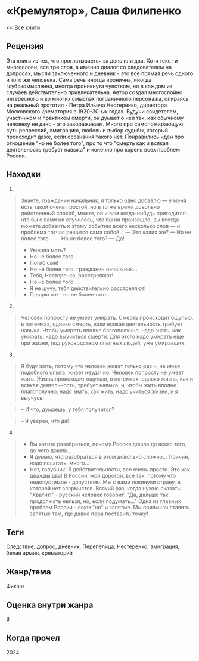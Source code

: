 # «Кремулятор», Саша Филипенко

[\<\< Все книги](../README.md)

## Рецензия

Эта книга из тех, что проглатывается за день или два. Хотя текст и многослоен, все три слоя, а именно диалог со следователем на допросах, мысли заключенного и дневник - это все прямая речь одного и того же человека. Сама речь иногда иронична, иногда глубокомысленна, иногда проникнута чувством, но в каждом из случаев действительно привлекательна. Автор создал многослойно интересного и во многих смыслах пограничного персонажа, опираясь на реальный прототип - Петра Ильича Нестеренко, директора Московского крематория в 1920-30-ых годах. Будучи свидетелем, участником и практиком смерти, он думает о ней так, как обычному человеку не дано - это завораживает. Много про самопожирающую суть репрессий, эмиграцию, любовь и выбор судьбы, который происходит даже, если осознания такого нет. Понравились идеи про отношение "но не более того", про то что "смерть как и всякая деятельность требует навыка" и конечно про корень всех проблем России.

## Находки

1. 

> Знаете, гражданин начальник, я  только одно добавлю — у меня есть такой очень простой, но в то же время довольно действенный способ, может, он и  вам когда-нибудь пригодится: что бы с вами ни случилось, что бы ни произошло, вы всегда можете добавить к этому событию всего несколько слов — и проблема тотчас решится сама собой…
> — Это каких же?
> — Но не более того…
> — Но не более того?
> — Да!
> - Умерла мать?
> - Но не более того ...
> - Погиб сын!
> - Но не более того, гражданин начальник...
> - Тебя, Нестеренко, расстреляют!
> - Но не более того ...
> - Я не шучу, тебя действительно расстреляют!
> - Говорю же - но не более того...

2. 

> Человек попросту не умеет умирать. Смерть происходит ощупью, в потемках, однако смерть, каки всякая деятельность требует навыка. Чтобы умереть вполне благополучно, надо знать, как умирать, надо выучиться смерти. Для этого надо умирать еще при жизни, под руководством опытных людей, уже умиравших.

3.

> Я буду жить, потому что человек живет только раз и, не имея подобного опыта, живет неудачно. Человек попросту не умеет жить. Жизнь происходит ощупью, в потемках, однако жизнь, как и всякая деятельность, требует навыка, и, чтобы жить вполне благополучно, надо знать, как жить, надо учиться жизни, и я выучусь!

> – И что, думаешь, у тебя получится?

> – Я уверен, что да!

4.  

> - Вы хотите разобраться, почему Россия дошла до всего того, до чего дошла...
> - Я думаю, что разобраться в этом довольно сложно... Причин, надо полагать, много...
> - Нет, голубчик! В действительности, все очень просто. Это как дважды два! В России, мой дорогой, все так, потому что недопустимое - допустимо. Мы с вами покинули страну, в которой нет алармистов. Всякий раз, когда нужно сказать: "Хватит!" - русский человек говорит: "Да, дальше так продолжать нельзя, но, если подумать..." Одна из главных проблем России - союз "но" и запятые. Мы привыкли ставить запятые там, где давно пора поставить точку!


## Теги

Следствие, допрос, дневник, Перепелица, Нестеренко, эмиграция, белая армия, крематорий

## Жанр/тема

Фикшн

## Оценка внутри жанра

8

## Когда прочел

2024